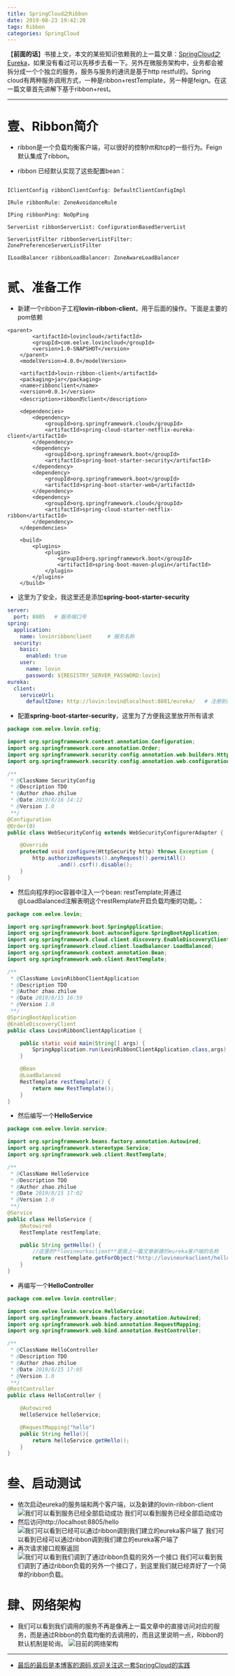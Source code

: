 ```yaml
---
title: SpringCloud之Ribbon
date: 2019-08-23 19:42:20
tags: Ribbon
categories: SpringCloud
---
```


【**前面的话**】书接上文，本文的某些知识依赖我的上一篇文章：[SpringCloud之Eureka](https://eelve.com/archives/SpringCloudEureka)，如果没有看过可以先移步去看一下。另外在微服务架构中，业务都会被拆分成一个个独立的服务，服务与服务的通讯是基于http restful的。Spring cloud有两种服务调用方式，一种是ribbon+restTemplate，另一种是feign。在这一篇文章首先讲解下基于ribbon+rest。

---
# 壹、Ribbon简介
- ribbon是一个负载均衡客户端，可以很好的控制htt和tcp的一些行为。Feign默认集成了ribbon。

- ribbon 已经默认实现了这些配置bean：
~~~

IClientConfig ribbonClientConfig: DefaultClientConfigImpl

IRule ribbonRule: ZoneAvoidanceRule

IPing ribbonPing: NoOpPing

ServerList ribbonServerList: ConfigurationBasedServerList

ServerListFilter ribbonServerListFilter: ZonePreferenceServerListFilter

ILoadBalancer ribbonLoadBalancer: ZoneAwareLoadBalancer
~~~

# 贰、准备工作
- 新建一个ribbon子工程**lovin-ribbon-client**，用于后面的操作。下面是主要的pom依赖
~~~pom
<parent>
        <artifactId>lovincloud</artifactId>
        <groupId>com.eelve.lovincloud</groupId>
        <version>1.0-SNAPSHOT</version>
    </parent>
    <modelVersion>4.0.0</modelVersion>

    <artifactId>lovin-ribbon-client</artifactId>
    <packaging>jar</packaging>
    <name>ribbonclient</name>
    <version>0.0.1</version>
    <description>ribbon的client</description>

    <dependencies>
        <dependency>
            <groupId>org.springframework.cloud</groupId>
            <artifactId>spring-cloud-starter-netflix-eureka-client</artifactId>
        </dependency>
        <dependency>
            <groupId>org.springframework.boot</groupId>
            <artifactId>spring-boot-starter-security</artifactId>
        </dependency>
        <dependency>
            <groupId>org.springframework.boot</groupId>
            <artifactId>spring-boot-starter-web</artifactId>
        </dependency>
        <dependency>
            <groupId>org.springframework.cloud</groupId>
            <artifactId>spring-cloud-starter-netflix-ribbon</artifactId>
        </dependency>
    </dependencies>

    <build>
        <plugins>
            <plugin>
                <groupId>org.springframework.boot</groupId>
                <artifactId>spring-boot-maven-plugin</artifactId>
            </plugin>
        </plugins>
    </build>
~~~
- 这里为了安全，我这里还是添加**spring-boot-starter-security**
~~~yaml
server:
  port: 8805   # 服务端口号
spring:
  application:
    name: lovinribbonclient     # 服务名称
  security:
    basic:
      enabled: true
    user:
      name: lovin
      password: ${REGISTRY_SERVER_PASSWORD:lovin}
eureka:
  client:
    serviceUrl:
      defaultZone: http://lovin:lovin@localhost:8881/eureka/   # 注册到的eureka服务地址
~~~
- 配置**spring-boot-starter-security**，这里为了方便我这里放开所有请求
~~~java
package com.eelve.lovin.cofig;

import org.springframework.context.annotation.Configuration;
import org.springframework.core.annotation.Order;
import org.springframework.security.config.annotation.web.builders.HttpSecurity;
import org.springframework.security.config.annotation.web.configuration.WebSecurityConfigurerAdapter;

/**
 * @ClassName SecurityConfig
 * @Description TDO
 * @Author zhao.zhilue
 * @Date 2019/8/16 14:12
 * @Version 1.0
 **/
@Configuration
@Order(0)
public class WebSecurityConfig extends WebSecurityConfigurerAdapter {

    @Override
    protected void configure(HttpSecurity http) throws Exception {
        http.authorizeRequests().anyRequest().permitAll()
                .and().csrf().disable();
    }
}
~~~
- 然后向程序的ioc容器中注入一个bean: restTemplate;并通过@LoadBalanced注解表明这个restRemplate开启负载均衡的功能。：
~~~java
package com.eelve.lovin;

import org.springframework.boot.SpringApplication;
import org.springframework.boot.autoconfigure.SpringBootApplication;
import org.springframework.cloud.client.discovery.EnableDiscoveryClient;
import org.springframework.cloud.client.loadbalancer.LoadBalanced;
import org.springframework.context.annotation.Bean;
import org.springframework.web.client.RestTemplate;

/**
 * @ClassName LovinRibbonClientApplication
 * @Description TDO
 * @Author zhao.zhilue
 * @Date 2019/8/15 16:59
 * @Version 1.0
 **/
@SpringBootApplication
@EnableDiscoveryClient
public class LovinRibbonClientApplication {

    public static void main(String[] args) {
        SpringApplication.run(LovinRibbonClientApplication.class,args);
    }

    @Bean
    @LoadBalanced
    RestTemplate restTemplate() {
        return new RestTemplate();
    }
}
~~~
- 然后编写一个**HelloService**
~~~java
package com.eelve.lovin.service;

import org.springframework.beans.factory.annotation.Autowired;
import org.springframework.stereotype.Service;
import org.springframework.web.client.RestTemplate;

/**
 * @ClassName HelloService
 * @Description TDO
 * @Author zhao.zhilue
 * @Date 2019/8/15 17:02
 * @Version 1.0
 **/
@Service
public class HelloService {
    @Autowired
    RestTemplate restTemplate;

    public String getHello() {
        //这里的**lovineurkaclient**是我上一篇文章新建的eureka客户端的名称
        return restTemplate.getForObject("http://lovineurkaclient/hello",String.class);
    }
}
~~~
- 再编写一个**HelloController**
~~~java
package com.eelve.lovin.controller;

import com.eelve.lovin.service.HelloService;
import org.springframework.beans.factory.annotation.Autowired;
import org.springframework.web.bind.annotation.RequestMapping;
import org.springframework.web.bind.annotation.RestController;

/**
 * @ClassName HelloController
 * @Description TDO
 * @Author zhao.zhilue
 * @Date 2019/8/15 17:05
 * @Version 1.0
 **/
@RestController
public class HelloController {

    @Autowired
    HelloService helloService;

    @RequestMapping("hello")
    public String hello(){
        return helloService.getHello();
    }
}
~~~
# 叁、启动测试
- 依次启动eureka的服务端和两个客户端，以及新建的lovin-ribbon-client
![我们可以看到服务已经全部启动成功](https://i.loli.net/2019/08/23/pa1X8eByNhltP4C.png)
我们可以看到服务已经全部启动成功
- 然后访问http://localhost:8805/hello
![我们可以看到已经可以通过ribbon调到我们建立的eureka客户端了](https://i.loli.net/2019/08/23/TXoNiuvYhGO9Hc3.png)
我们可以看到已经可以通过ribbon调到我们建立的eureka客户端了
- 再次请求接口观察返回
![我们可以看到我们调到了通过ribbon负载的另外一个接口](https://i.loli.net/2019/08/23/o9Cm2LgBXb4qjF5.png)
我们可以看到我们调到了通过ribbon负载的另外一个接口了，到这里我们就已经弄好了一个简单的ribbon负载。

# 肆、网络架构
- 我们可以看到我们调用的服务不再是像再上一篇文章中的直接访问对应的服务，而是通过Ribbon的负载均衡的去调用的，而且这里说明一点，Ribbon的默认机制是轮询。
![目前的网络架构](https://i.loli.net/2019/08/23/nlmiVsEUfvh1u6M.png)

---

* [最后的最后是本博客的源码,欢迎关注这一套SpringCloud的实践](https://github.com/lovinstudio/lovincloud)
